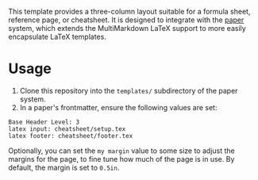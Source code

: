 This template provides a three-column layout suitable for a formula sheet, reference page, or cheatsheet. It is designed to integrate with the [paper](https://github.com:jasedit/papers_base) system, which extends the MultiMarkdown LaTeX support to more easily encapsulate LaTeX templates.

# Usage

1. Clone this repository into the `templates/` subdirectory of the paper system.
2. In a paper's frontmatter, ensure the following values are set:
```
Base Header Level: 3
latex input: cheatsheet/setup.tex
latex footer: cheatsheet/footer.tex
```

Optionally, you can set the `my margin` value to some size to adjust the margins for the page, to fine tune how much of the page is in use. By default, the margin is set to `0.5in`.